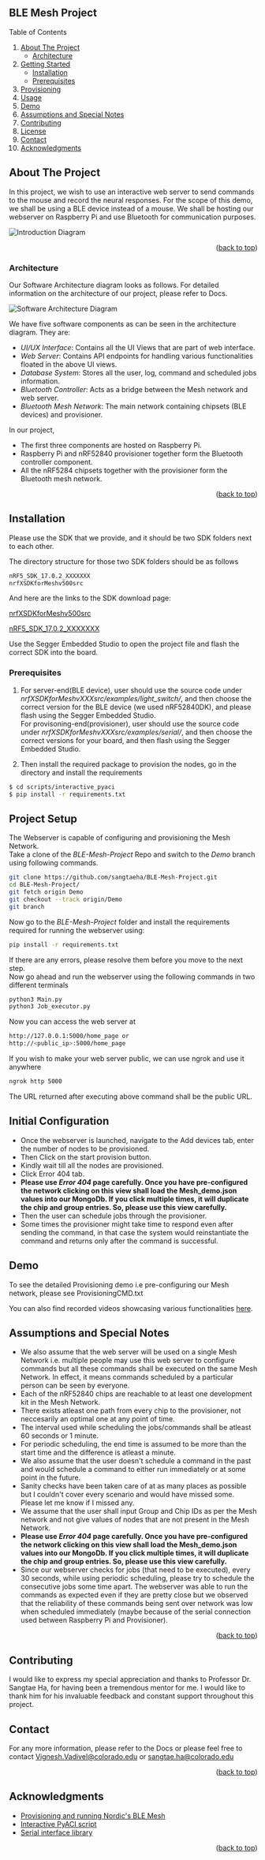 <a visibility=false href="#BLE-Mesh-Project"></a>

<!-- Original Readme Credit: https://github.com/othneildrew/Best-README-Template/blob/master/README.md -->

<!-- PROJECT SHIELDS -->
<!--
*** I'm using markdown "reference style" links for readability.
*** Reference links are enclosed in brackets [ ] instead of parentheses ( ).
*** See the bottom of this document for the declaration of the reference variables
*** for contributors-url, forks-url, etc. This is an optional, concise syntax you may use.
*** https://www.markdownguide.org/basic-syntax/#reference-style-links
-->

## BLE Mesh Project

<!-- TABLE OF CONTENTS -->

  <summary>Table of Contents</summary>
  <ol>
    <li>
      <a href="#about-the-project">About The Project</a>
      <ul>
        <li><a href="#architecture">Architecture</a></li>
      </ul>
    </li>
    <li>
      <a href="#getting-started">Getting Started</a>
      <ul>
        <li><a href="#installation">Installation</a></li>
        <li><a href="#prerequisites">Prerequisites</a></li>
      </ul>
    </li>
    <li><a href="#provisioning">Provisioning</a></li>
    <li><a href="#usage">Usage</a></li>
    <li><a href="#demo">Demo</a></li>
    <li><a href="#assumptions-and-special-notes">Assumptions and Special Notes</a></li>
    <li><a href="#contributing">Contributing</a></li>
    <li><a href="#license">License</a></li>
    <li><a href="#contact">Contact</a></li>
    <li><a href="#acknowledgments">Acknowledgments</a></li>
  </ol>

<!-- ABOUT THE PROJECT -->
## About The Project

In this project, we wish to use an interactive web server to send commands to the mouse and record the neural responses.
For the scope of this demo, we shall be using a BLE device instead of a mouse.
We shall be hosting our webserver on Raspberry Pi and use Bluetooth for communication purposes.


![Introduction Diagram](https://github.com/matsy/BLE-Mesh-Project/blob/Demo/assets/img/Intro.PNG)


<p align="right">(<a href="#ble-mesh-project">back to top</a>)</p>

### Architecture

Our Software Architecture diagram looks as follows. For detailed information on the architecture of our project, please refer to Docs.


![Software Architecture Diagram](https://github.com/matsy/BLE-Mesh-Project/blob/Demo/assets/img/Architecture.png)

We have five software components as can be seen in the architecture diagram. They are:

* <em>UI/UX Interface</em>: Contains all the UI Views that are part of web interface.
* <em>Web Server</em>: Contains API endpoints for handling various functionalities floated in the above UI views.
* <em>Database System</em>: Stores all the user, log, command and scheduled jobs information.
* <em>Bluetooth Controller</em>: Acts as a bridge between the Mesh network and web server.
* <em>Bluetooth Mesh Network</em>: The main network containing chipsets (BLE devices) and provisioner. 

In our project,
* The first three components are hosted on Raspberry Pi. <br>
* Raspberry Pi and nRF52840 provisioner together form the Bluetooth controller component.  <br>
* All the nRF5284 chipsets together with the provisioner form the Bluetooth mesh network. <br> 

<p align="right">(<a href="#ble-mesh-project">back to top</a>)</p>

<!-- GETTING STARTED -->
## Installation

Please use the SDK that we provide, and it should be two SDK folders next to each other.

The directory structure for those two SDK folders should be as follows

```sh
nRF5_SDK_17.0.2_XXXXXXX
nrfXSDKforMeshv500src
```

And here are the links to the SDK download page:

[nrfXSDKforMeshv500src](https://www.nordicsemi.com/Products/Development-software/nRF5-SDK-for-Mesh/Download?lang=en#infotabs)

[nRF5_SDK_17.0.2_XXXXXXX](https://www.nordicsemi.com/Products/Development-software/nRF5-SDK/Download?lang=en#infotabs)

Use the Segger Embedded Studio to open the project file and flash the correct SDK into the board.

### Prerequisites

1. For server-end(BLE device), user should use the source code under *nrfXSDKforMeshvXXXsrc/examples/light_switch/*, and then choose the correct version for the BLE device (we used nRF52840DK), and please flash using the Segger Embedded Studio. <br> 
For provisoning-end(provisioner), user should use the source code under *nrfXSDKforMeshvXXXsrc/examples/serial/*, and then choose the correct versions for your board, and then flash using the Segger Embedded Studio.

2. Then install the required package to provision the nodes, go in the directory and install the requirements
```sh
$ cd scripts/interactive_pyaci
$ pip install -r requirements.txt
```

## Project Setup

The Webserver is capable of configuring and provisioning the Mesh Network. <br>
Take a clone of the <em>BLE-Mesh-Project</em> Repo and switch to the <em>Demo</em> branch using following commands. <br>
```sh
git clone https://github.com/sangtaeha/BLE-Mesh-Project.git
cd BLE-Mesh-Project/
git fetch origin Demo
git checkout --track origin/Demo
git branch
```

Now go to the <em>BLE-Mesh-Project</em> folder and install the requirements required for running the webserver using:

```sh
pip install -r requirements.txt
```

If there are any errors, please resolve them before you move to the next step. <br>
Now go ahead and run the webserver using the following commands in two different terminals
```sh
python3 Main.py
python3 Job_executor.py 
```

Now you can access the web server at 
```sh
http://127.0.0.1:5000/home_page or
http://<public_ip>:5000/home_page
```

If you wish to make your web server public, we can use ngrok and use it anywhere
```sh
ngrok http 5000
```

The URL returned after executing above command shall be the public URL.
<!-- Setup -->
## Initial Configuration
* Once the webserver is launched, navigate to the Add devices tab, enter the number of nodes to be provisioned.  
* Then Click on the start provision button.  
* Kindly wait till all the nodes are provisioned.   
* Click Error 404 tab.  
* <b> Please use <em>Error 404</em> page carefully. Once you have pre-configured the network clicking on this view shall load the Mesh_demo.json values into our MongoDb. If you click multiple times, it will duplicate the chip and group entries. So, please use this view carefully.</b>  
* Then the user can schedule jobs through the provisioner.  
* Some times the provisioner might take time to respond even after sending the command, in that case the system would reinstantiate the command and returns only after the command is successful.   

<!-- DEMO -->
## Demo

To see the detailed Provisioning demo i.e pre-configuring our Mesh network, please see ProvisioningCMD.txt

You can also find recorded videos showcasing various functionalities [here](https://drive.google.com/drive/folders/1mj9k4nUD2uz2zvglwnFj10nvoBgDb3C5?usp=sharing). 

<!-- Assumptions -->
## Assumptions and Special Notes

* We also assume that the web server will be used on a single Mesh Network i.e. multiple people may use this web server to configure commands but all these commands shall be executed on the same Mesh Network. In effect, it means commands scheduled by a particular person can be seen by everyone.
* Each of the nRF52840 chips are reachable to at least one development kit in the Mesh Network.
* There exists atleast one path from every chip to the provisioner, not neccesarily an optimal one at any point of time.
* The interval used while scheduling the jobs/commands shall be atleast 60 seconds or 1 minute.
* For periodic scheduling, the end time is assumed to be more than the start time and the difference is atleast a minute.
* We also assume that the user doesn't schedule a command in the past and would schedule a command to either run immediately or at some point in the future.
* Sanity checks have been taken care of at as many places as possible but I couldn't cover every scenario and would have missed some. Please let me know if I missed any.
* We assume that the user shall input Group and Chip IDs as per the Mesh network and not give values of nodes that are not present in the Mesh Network. 
* <b> Please use <em>Error 404</em> page carefully. Once you have pre-configured the network clicking on this view shall load the Mesh_demo.json values into our MongoDb. If you click multiple times, it will duplicate the chip and group entries. So, please use this view carefully.</b>
* Since our webserver checks for jobs (that need to be executed), every 30 seconds, while using periodic scheduling, please try to schedule the consecutive jobs some time apart. The webserver was able to run the commands as expected even if they are pretty close but we observed that the reliability of these commands being sent over network was low when scheduled immediately (maybe because of the serial connection used between Raspberry Pi and Provisioner).

<p align="right">(<a href="#ble-mesh-project">back to top</a>)</p>

## Contributing

I would like to express my special appreciation and thanks to Professor Dr. Sangtae Ha, for having been a tremendous mentor for me. I would like to thank him for his invaluable feedback and constant support throughout this project. 

<!-- CONTACT -->
## Contact
For any more information, please refer to the Docs or please feel free to contact Vignesh.Vadivel@colorado.edu or sangtae.ha@colorado.edu

<p align="right">(<a href="#ble-mesh-project">back to top</a>)</p>

<!-- ACKNOWLEDGMENTS -->
## Acknowledgments

* [Provisioning and running Nordic's BLE Mesh](https://devzone.nordicsemi.com/guides/short-range-guides/b/mesh-networks/posts/provisioning-and-running-nordic-s-ble-mesh-with-python-application-controller-interface-pyaci)
* [Interactive PyACI script](https://infocenter.nordicsemi.com/topic/com.nordic.infocenter.meshsdk.v5.0.0/md_scripts_interactive_pyaci_README.html)
* [Serial interface library](https://infocenter.nordicsemi.com/topic/com.nordic.infocenter.meshsdk.v5.0.0/md_doc_user_guide_modules_serial.html)

<p align="right">(<a href="#ble-mesh-project">back to top</a>)</p>


<!-- More info pleace take a look at those page-->

<!-- https://infocenter.nordicsemi.com/index.jsp?topic=%2Fcom.nordic.infocenter.meshsdk.v5.0.0%2Fmd_examples_provisioner_README.html&anchor=provisioner_example_assignment -->

<!-- https://devzone.nordicsemi.com/guides/short-range-guides/b/mesh-networks/posts/provisioning-and-running-nordic-s-ble-mesh-with-python-application-controller-interface-pyaci -->

<!-- https://infocenter.nordicsemi.com/index.jsp?topic=%2Fcom.nordic.infocenter.meshsdk.v5.0.0%2Fmd_examples_provisioner_README.html&anchor=provisioner_example_assignment -->





